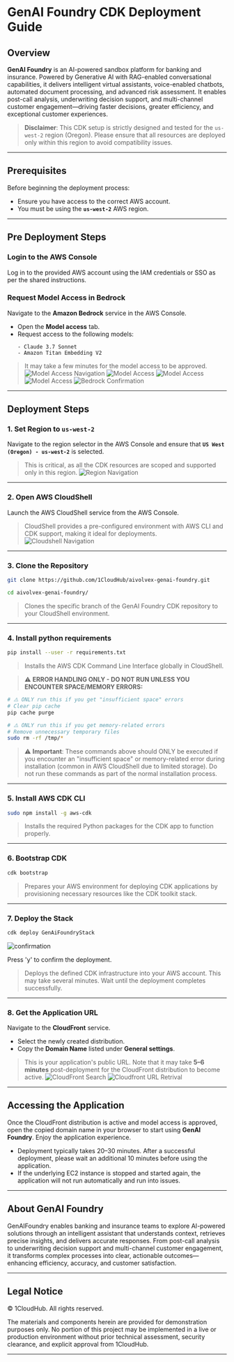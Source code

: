 # GenAI Foundry CDK Deployment Guide
## Overview
**GenAI Foundry** is an AI-powered sandbox platform for banking and insurance. Powered by Generative AI with RAG-enabled conversational capabilities, it delivers intelligent virtual assistants, voice-enabled chatbots, automated document processing, and advanced risk assessment. It enables post-call analysis, underwriting decision support, and multi-channel customer engagement—driving faster decisions, greater efficiency, and exceptional customer experiences.
> **Disclaimer**: This CDK setup is strictly designed and tested for the `us-west-2` region (Oregon). Please ensure that all resources are deployed only within this region to avoid compatibility issues.
---
## Prerequisites
Before beginning the deployment process:
* Ensure you have access to the correct AWS account.
* You must be using the **`us-west-2`** AWS region.
---
## Pre Deployment Steps
### Login to the AWS Console
Log in to the provided AWS account using the IAM credentials or SSO as per the shared instructions.
### Request Model Access in Bedrock
Navigate to the **Amazon Bedrock** service in the AWS Console.
* Open the **Model access** tab.
* Request access to the following models:
  ```
  - Claude 3.7 Sonnet
  - Amazon Titan Embedding V2
  ```
> It may take a few minutes for the model access to be approved.
![Model Access Navigation](./assets/model_access_1.jpg)
![Model Access](./assets/enable-model.png)
![Model Access](./assets/request-for-access.png)
![Model Access](./assets/request_2.png)
![Bedrock Confirmation](./assets/bedrock-confirmation-page.png)
---
## Deployment Steps

### 1. Set Region to `us-west-2`
Navigate to the region selector in the AWS Console and ensure that **`US West (Oregon) - us-west-2`** is selected.
> This is critical, as all the CDK resources are scoped and supported only in this region.
![Region Navigation](./assets/region.jpg)
---
### 2. Open AWS CloudShell
Launch the AWS CloudShell service from the AWS Console.
> CloudShell provides a pre-configured environment with AWS CLI and CDK support, making it ideal for deployments.
![Cloudshell Navigation](./assets/cloudshell.jpg)
---
### 3. Clone the Repository
```bash
git clone https://github.com/1CloudHub/aivolvex-genai-foundry.git
```

```bash
cd aivolvex-genai-foundry/
```
> Clones the specific branch of the GenAI Foundry CDK repository to your CloudShell environment.
---
### 4. Install python requirements
```bash
pip install --user -r requirements.txt
```
> Installs the AWS CDK Command Line Interface globally in CloudShell.

> ⚠️ **ERROR HANDLING ONLY - DO NOT RUN UNLESS YOU ENCOUNTER SPACE/MEMORY ERRORS:**

```bash
# ⚠️ ONLY run this if you get "insufficient space" errors
# Clear pip cache
pip cache purge
```
```bash
# ⚠️ ONLY run this if you get memory-related errors  
# Remove unnecessary temporary files
sudo rm -rf /tmp/*
```
> ⚠️ **Important**: These commands above should ONLY be executed if you encounter an "insufficient space" or memory-related error during installation (common in AWS CloudShell due to limited storage). Do not run these commands as part of the normal installation process.

---
### 5. Install AWS CDK CLI
```bash
sudo npm install -g aws-cdk
```
> Installs the required Python packages for the CDK app to function properly.
---
### 6. Bootstrap CDK
```bash
cdk bootstrap
```
> Prepares your AWS environment for deploying CDK applications by provisioning necessary resources like the CDK toolkit stack.
---
### 7. Deploy the Stack
```bash
cdk deploy GenAiFoundryStack
```
![confirmation](./assets/confirmation_img.png)

Press 'y' to confirm the deployment.

> Deploys the defined CDK infrastructure into your AWS account. This may take several minutes. Wait until the deployment completes successfully.


---


### 8. Get the Application URL
Navigate to the **CloudFront** service.
* Select the newly created distribution.
* Copy the **Domain Name** listed under **General settings**.
> This is your application's public URL. Note that it may take **5–6 minutes** post-deployment for the CloudFront distribution to become active.
![CloudFront Search](./assets/search_cloudfront.png)
![Cloudfront URL Retrival](./assets/domain_name.png)
---
## Accessing the Application
Once the CloudFront distribution is active and model access is approved, open the copied domain name in your browser to start using **GenAI Foundry**.
Enjoy the application experience.

* Deployment typically takes 20–30 minutes. After a successful deployment, please wait an additional 10 minutes before using the application.
* If the underlying EC2 instance is stopped and started again, the application will not run automatically and run into issues.
---
## About GenAI Foundry

GenAIFoundry enables banking and insurance teams to explore AI-powered solutions through an intelligent assistant that understands context, retrieves precise insights, and delivers accurate responses. From post-call analysis to underwriting decision support and multi-channel customer engagement, it transforms complex processes into clear, actionable outcomes—enhancing efficiency, accuracy, and customer satisfaction.

---

## Legal Notice

© 1CloudHub. All rights reserved.

The materials and components herein are provided for demonstration purposes only. No portion of this project may be implemented in a live or production environment without prior technical assessment, security clearance, and explicit approval from 1CloudHub.

---
